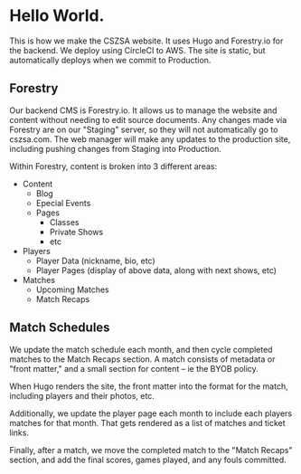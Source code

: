 # Hello World.

This is how we make the CSZSA website. It uses Hugo and Forestry.io for the backend. We deploy using CircleCI to AWS. The site is static, but automatically deploys when we commit to Production.

## Forestry

Our backend CMS is Forestry.io. It allows us to manage the website and content without needing to edit source documents. Any changes made via Forestry are on our "Staging" server, so they will not automatically go to cszsa.com. The web manager will make any updates to the production site, including pushing changes from Staging into Production.

Within Forestry, content is broken into 3 different areas:

* Content
  - Blog
  - Epecial Events
  - Pages
    - Classes
    - Private Shows
    - etc
* Players
  - Player Data (nickname, bio, etc)
  - Player Pages (display of above data, along with next shows, etc)
* Matches
  - Upcoming Matches
  - Match Recaps


## Match Schedules

We update the match schedule each month, and then cycle completed matches to the Match Recaps section. A match consists of metadata or "front matter," and a small section for content – ie the BYOB policy.

When Hugo renders the site, the front matter into the format for the match, including players and their photos, etc.

Additionally, we update the player page each month to include each players matches for that month. That gets rendered as a list of matches and ticket links.

Finally, after a match, we move the completed match to the "Match Recaps" section, and add the final scores, games played, and any fouls committed.  
